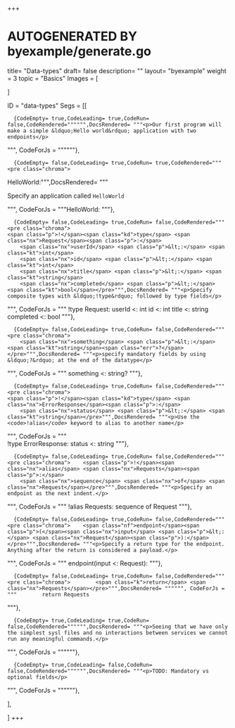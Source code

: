 +++
# AUTOGENERATED BY byexample/generate.go
title= "Data-types"
draft= false
description= ""
layout= "byexample"
weight = 3
topic = "Basics"
Images = [
  
]

ID = "data-types"
Segs = [[
  
      {CodeEmpty= true,CodeLeading= true,CodeRun= false,CodeRendered="""""",DocsRendered= """<p>Our first program will make a simple &ldquo;Hello world&rdquo; application with two endpoints</p>
""", CodeForJs = """"""},

      {CodeEmpty= false,CodeLeading= true,CodeRun= true,CodeRendered="""<pre class="chroma">
<span class="nx">HelloWorld</span><span class="p">:</span></pre>""",DocsRendered= """<p>Specify an application called <code>HelloWorld</code></p>
""", CodeForJs = """HelloWorld:
"""},

      {CodeEmpty= false,CodeLeading= true,CodeRun= false,CodeRendered="""<pre class="chroma">
    <span class="p">!</span><span class="kd">type</span> <span class="nx">Request</span><span class="p">:</span>
        <span class="nx">userId</span> <span class="p">&lt;:</span> <span class="kt">int</span>
        <span class="nx">id</span> <span class="p">&lt;:</span> <span class="kt">int</span>
        <span class="nx">title</span> <span class="p">&lt;:</span> <span class="kt">string</span>
        <span class="nx">completed</span> <span class="p">&lt;:</span> <span class="kt">bool</span></pre>""",DocsRendered= """<p>Specify composite types with &ldquo;!type&rdquo; followed by type fields</p>
""", CodeForJs = """    !type Request:
        userId <: int
        id <: int
        title <: string
        completed <: bool
"""},

      {CodeEmpty= false,CodeLeading= true,CodeRun= false,CodeRendered="""<pre class="chroma">
        <span class="nx">something</span> <span class="p">&lt;:</span> <span class="kt">string</span><span class="err">?</span></pre>""",DocsRendered= """<p>specify mandatory fields by using &ldquo;?&rdquo; at the end of the datatype</p>
""", CodeForJs = """        something <: string?
"""},

      {CodeEmpty= false,CodeLeading= true,CodeRun= false,CodeRendered="""<pre class="chroma">    
    <span class="p">!</span><span class="kd">type</span> <span class="nx">ErrorResponse</span><span class="p">:</span>
        <span class="nx">status</span> <span class="p">&lt;:</span> <span class="kt">string</span></pre>""",DocsRendered= """<p>Use the <code>!alias</code> keyword to alias to another name</p>
""", CodeForJs = """    
    !type ErrorResponse:
        status <: string
"""},

      {CodeEmpty= false,CodeLeading= true,CodeRun= false,CodeRendered="""<pre class="chroma">    <span class="p">!</span><span class="nx">alias</span> <span class="nx">Requests</span><span class="p">:</span>
        <span class="nx">sequence</span> <span class="nx">of</span> <span class="nx">Request</span></pre>""",DocsRendered= """<p>Specify an endpoint as the next indent.</p>
""", CodeForJs = """    !alias Requests:
        sequence of Request
"""},

      {CodeEmpty= false,CodeLeading= true,CodeRun= false,CodeRendered="""<pre class="chroma">    <span class="nf">endpoint</span><span class="p">(</span><span class="nx">input</span> <span class="p">&lt;:</span> <span class="nx">Request</span><span class="p">):</span></pre>""",DocsRendered= """<p>Specify a return type for the endpoint. Anything after the return is considered a payload.</p>
""", CodeForJs = """    endpoint(input <: Request):
"""},

      {CodeEmpty= false,CodeLeading= true,CodeRun= false,CodeRendered="""<pre class="chroma">        <span class="k">return</span> <span class="nx">Requests</span></pre>""",DocsRendered= """""", CodeForJs = """        return Requests
"""},

      {CodeEmpty= true,CodeLeading= true,CodeRun= false,CodeRendered="""""",DocsRendered= """<p>Seeing that we have only the simplest sysl files and no interactions between services we cannot run any meaningful commands.</p>
""", CodeForJs = """"""},

      {CodeEmpty= true,CodeLeading= false,CodeRun= false,CodeRendered="""""",DocsRendered= """<p>TODO: Mandatory vs optional fields</p>
""", CodeForJs = """"""},

],

]
+++


